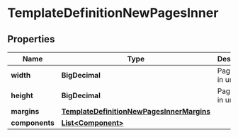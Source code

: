 

# TemplateDefinitionNewPagesInner


## Properties

| Name | Type | Description | Notes |
|------------ | ------------- | ------------- | -------------|
|**width** | **BigDecimal** | Page width in units |  [optional] |
|**height** | **BigDecimal** | Page height in units |  [optional] |
|**margins** | [**TemplateDefinitionNewPagesInnerMargins**](TemplateDefinitionNewPagesInnerMargins.md) |  |  [optional] |
|**components** | [**List&lt;Component&gt;**](Component.md) |  |  [optional] |



